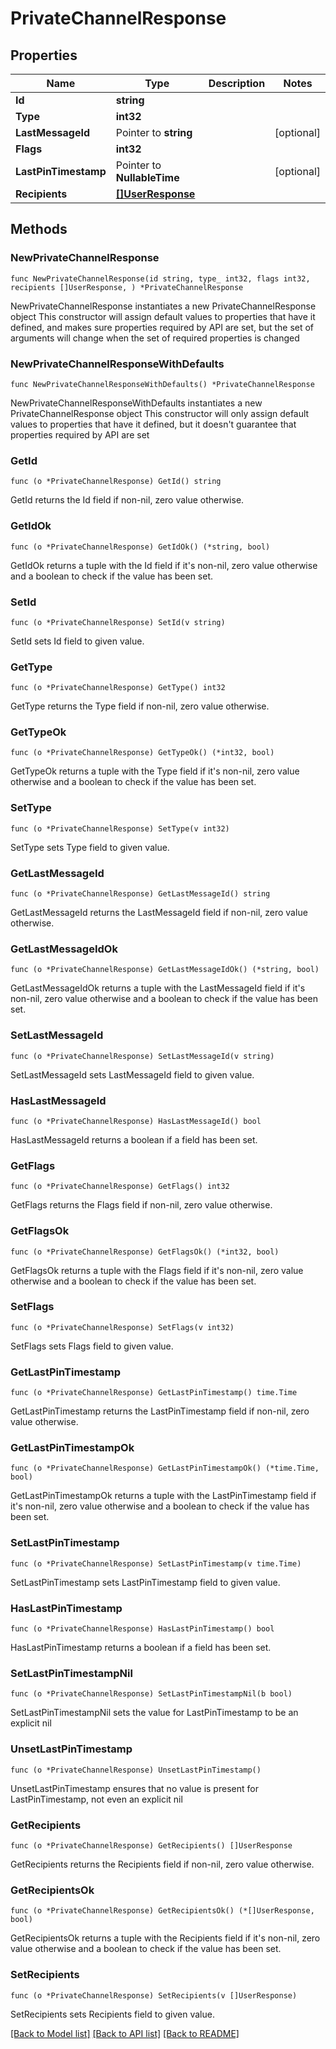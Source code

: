 # PrivateChannelResponse

## Properties

Name | Type | Description | Notes
------------ | ------------- | ------------- | -------------
**Id** | **string** |  | 
**Type** | **int32** |  | 
**LastMessageId** | Pointer to **string** |  | [optional] 
**Flags** | **int32** |  | 
**LastPinTimestamp** | Pointer to **NullableTime** |  | [optional] 
**Recipients** | [**[]UserResponse**](UserResponse.md) |  | 

## Methods

### NewPrivateChannelResponse

`func NewPrivateChannelResponse(id string, type_ int32, flags int32, recipients []UserResponse, ) *PrivateChannelResponse`

NewPrivateChannelResponse instantiates a new PrivateChannelResponse object
This constructor will assign default values to properties that have it defined,
and makes sure properties required by API are set, but the set of arguments
will change when the set of required properties is changed

### NewPrivateChannelResponseWithDefaults

`func NewPrivateChannelResponseWithDefaults() *PrivateChannelResponse`

NewPrivateChannelResponseWithDefaults instantiates a new PrivateChannelResponse object
This constructor will only assign default values to properties that have it defined,
but it doesn't guarantee that properties required by API are set

### GetId

`func (o *PrivateChannelResponse) GetId() string`

GetId returns the Id field if non-nil, zero value otherwise.

### GetIdOk

`func (o *PrivateChannelResponse) GetIdOk() (*string, bool)`

GetIdOk returns a tuple with the Id field if it's non-nil, zero value otherwise
and a boolean to check if the value has been set.

### SetId

`func (o *PrivateChannelResponse) SetId(v string)`

SetId sets Id field to given value.


### GetType

`func (o *PrivateChannelResponse) GetType() int32`

GetType returns the Type field if non-nil, zero value otherwise.

### GetTypeOk

`func (o *PrivateChannelResponse) GetTypeOk() (*int32, bool)`

GetTypeOk returns a tuple with the Type field if it's non-nil, zero value otherwise
and a boolean to check if the value has been set.

### SetType

`func (o *PrivateChannelResponse) SetType(v int32)`

SetType sets Type field to given value.


### GetLastMessageId

`func (o *PrivateChannelResponse) GetLastMessageId() string`

GetLastMessageId returns the LastMessageId field if non-nil, zero value otherwise.

### GetLastMessageIdOk

`func (o *PrivateChannelResponse) GetLastMessageIdOk() (*string, bool)`

GetLastMessageIdOk returns a tuple with the LastMessageId field if it's non-nil, zero value otherwise
and a boolean to check if the value has been set.

### SetLastMessageId

`func (o *PrivateChannelResponse) SetLastMessageId(v string)`

SetLastMessageId sets LastMessageId field to given value.

### HasLastMessageId

`func (o *PrivateChannelResponse) HasLastMessageId() bool`

HasLastMessageId returns a boolean if a field has been set.

### GetFlags

`func (o *PrivateChannelResponse) GetFlags() int32`

GetFlags returns the Flags field if non-nil, zero value otherwise.

### GetFlagsOk

`func (o *PrivateChannelResponse) GetFlagsOk() (*int32, bool)`

GetFlagsOk returns a tuple with the Flags field if it's non-nil, zero value otherwise
and a boolean to check if the value has been set.

### SetFlags

`func (o *PrivateChannelResponse) SetFlags(v int32)`

SetFlags sets Flags field to given value.


### GetLastPinTimestamp

`func (o *PrivateChannelResponse) GetLastPinTimestamp() time.Time`

GetLastPinTimestamp returns the LastPinTimestamp field if non-nil, zero value otherwise.

### GetLastPinTimestampOk

`func (o *PrivateChannelResponse) GetLastPinTimestampOk() (*time.Time, bool)`

GetLastPinTimestampOk returns a tuple with the LastPinTimestamp field if it's non-nil, zero value otherwise
and a boolean to check if the value has been set.

### SetLastPinTimestamp

`func (o *PrivateChannelResponse) SetLastPinTimestamp(v time.Time)`

SetLastPinTimestamp sets LastPinTimestamp field to given value.

### HasLastPinTimestamp

`func (o *PrivateChannelResponse) HasLastPinTimestamp() bool`

HasLastPinTimestamp returns a boolean if a field has been set.

### SetLastPinTimestampNil

`func (o *PrivateChannelResponse) SetLastPinTimestampNil(b bool)`

 SetLastPinTimestampNil sets the value for LastPinTimestamp to be an explicit nil

### UnsetLastPinTimestamp
`func (o *PrivateChannelResponse) UnsetLastPinTimestamp()`

UnsetLastPinTimestamp ensures that no value is present for LastPinTimestamp, not even an explicit nil
### GetRecipients

`func (o *PrivateChannelResponse) GetRecipients() []UserResponse`

GetRecipients returns the Recipients field if non-nil, zero value otherwise.

### GetRecipientsOk

`func (o *PrivateChannelResponse) GetRecipientsOk() (*[]UserResponse, bool)`

GetRecipientsOk returns a tuple with the Recipients field if it's non-nil, zero value otherwise
and a boolean to check if the value has been set.

### SetRecipients

`func (o *PrivateChannelResponse) SetRecipients(v []UserResponse)`

SetRecipients sets Recipients field to given value.



[[Back to Model list]](../README.md#documentation-for-models) [[Back to API list]](../README.md#documentation-for-api-endpoints) [[Back to README]](../README.md)


